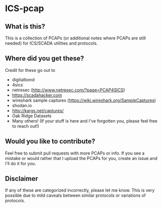 # ICS-pcap

## What is this?
This is a collection of PCAPs (or additional notes where PCAPs are still needed) for ICS/SCADA utilities and protocols.

## Where did you get these?
Credit for these go out to
- digitalbond
- 4sics
- netresec (http://www.netresec.com/?page=PCAP4SICS)
- https://scadahacker.com
- wireshark sample captures (https://wiki.wireshark.org/SampleCaptures)
- shodan.io
- http://kargs.net/captures/
- Oak Ridge Datasets
- Many others! (If your stuff is here and I've forgotten you, please feel free to reach out!)

## Would you like to contribute?
Feel free to submit pull requests with more PCAPs or info. If you see a mistake or would rather that I upload the PCAPs for you, create an issue and I'll do it for you.

## Disclaimer
If any of these are categorized incorrectly, please let me know. This is very possible due to mild caveats between similar protocols or variations of protocols.

